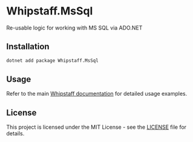 # Whipstaff.MsSql

Re-usable logic for working with MS SQL via ADO.NET

## Installation

```bash
dotnet add package Whipstaff.MsSql
```

## Usage

Refer to the main [Whipstaff documentation](https://github.com/dpvreony/whipstaff) for detailed usage examples.

## License

This project is licensed under the MIT License - see the [LICENSE](https://github.com/dpvreony/whipstaff/blob/main/LICENSE) file for details.
